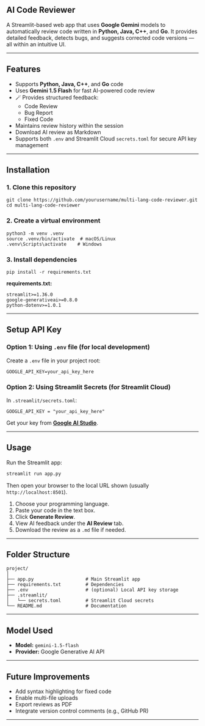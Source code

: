 ## AI Code Reviewer

A Streamlit-based web app that uses **Google Gemini** models to automatically review code written in **Python, Java, C++**, and **Go**. It provides detailed feedback, detects bugs, and suggests corrected code versions — all within an intuitive UI.

---
## Features
- Supports **Python, Java, C++**, and **Go** code
- Uses **Gemini 1.5 Flash** for fast AI-powered code review
- 🪄 Provides structured feedback:
  - Code Review
  - Bug Report
  - Fixed Code
- Maintains review history within the session
- Download AI review as Markdown
- Supports both `.env` and Streamlit Cloud `secrets.toml` for secure API key management
---
## Installation
### 1. Clone this repository
```
git clone https://github.com/yourusername/multi-lang-code-reviewer.git
cd multi-lang-code-reviewer
```
### 2. Create a virtual environment
```
python3 -m venv .venv
source .venv/bin/activate  # macOS/Linux
.venv\Scripts\activate    # Windows
```
### 3. Install dependencies
```
pip install -r requirements.txt
```
**requirements.txt:**
```
streamlit>=1.36.0
google-generativeai>=0.8.0
python-dotenv>=1.0.1
```

---
## Setup API Key
### Option 1: Using `.env` file (for local development)
Create a `.env` file in your project root:
```
GOOGLE_API_KEY=your_api_key_here
```
### Option 2: Using Streamlit Secrets (for Streamlit Cloud)
In `.streamlit/secrets.toml`:
```
GOOGLE_API_KEY = "your_api_key_here"
```
Get your key from **[Google AI Studio](https://aistudio.google.com/)**.

---
## Usage
Run the Streamlit app:
```bash
streamlit run app.py
```

Then open your browser to the local URL shown (usually `http://localhost:8501`).
1. Choose your programming language.
2. Paste your code in the text box.
3. Click **Generate Review**.
4. View AI feedback under the **AI Review** tab.
5. Download the review as a `.md` file if needed.

---
## Folder Structure
```
project/
│
├── app.py                   # Main Streamlit app
├── requirements.txt         # Dependencies
├── .env                     # (optional) Local API key storage
├── .streamlit/
│   └── secrets.toml         # Streamlit Cloud secrets
└── README.md                # Documentation
```

---
## Model Used
- **Model:** `gemini-1.5-flash`
- **Provider:** Google Generative AI API
---
## Future Improvements
- Add syntax highlighting for fixed code
- Enable multi-file uploads
- Export reviews as PDF
- Integrate version control comments (e.g., GitHub PR)
---
